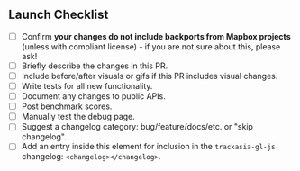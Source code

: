 ## Launch Checklist

<!-- Thanks for the PR! Feel free to add or remove items from the checklist. -->


 - [ ] Confirm **your changes do not include backports from Mapbox projects** (unless with compliant license) - if you are not sure about this, please ask!
 - [ ] Briefly describe the changes in this PR.
 - [ ] Include before/after visuals or gifs if this PR includes visual changes.
 - [ ] Write tests for all new functionality.
 - [ ] Document any changes to public APIs.
 - [ ] Post benchmark scores.
 - [ ] Manually test the debug page.
 - [ ] Suggest a changelog category: bug/feature/docs/etc. or "skip changelog".
 - [ ] Add an entry inside this element for inclusion in the `trackasia-gl-js` changelog: `<changelog></changelog>`.
